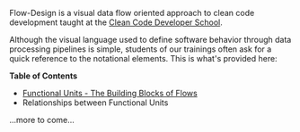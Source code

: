 Flow-Design is a visual data flow oriented approach to clean code development taught at the [Clean Code Developer School](http://ccd-school.de).

Although the visual language used to define software behavior through data processing pipelines is simple, students of our trainings often ask for a quick reference to the notational elements. This is what's provided here:

**Table of Contents**
* [Functional Units - The Building Blocks of Flows](https://github.com/ccdschool/flow-design-cheatsheet/wiki/Functional-Units-as-the-Building-Blocks-of-Flows)
* Relationships between Functional Units

...more to come...